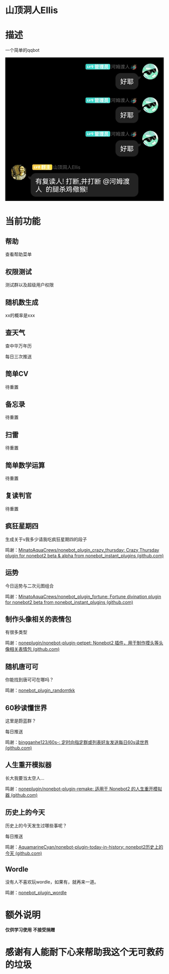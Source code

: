 # 山顶洞人Ellis

# 描述

一个简单的qqbot

![sample01](README/sample01.png)

# 当前功能

## 帮助

查看帮助菜单

## 权限测试

测试群以及超级用户权限

## 随机数生成

xx的概率是xxx

## 查天气

查中华万年历

每日三次推送

## 简单CV

待重置

## 备忘录

待重置

## 扫雷

待重置

## 简单数学运算

待重置

## 复读判官

待重置

## 疯狂星期四

生成关于v我多少请我吃疯狂星期四的段子

鸣谢：[MinatoAquaCrews/nonebot_plugin_crazy_thursday: Crazy Thursday plugin for nonebot2 beta & alpha from nonebot_instant_plugins (github.com)](https://github.com/MinatoAquaCrews/nonebot_plugin_crazy_thursday)

## 运势

今日运势与二次元图组合

鸣谢：[MinatoAquaCrews/nonebot_plugin_fortune: Fortune divination plugin for nonebot2 beta from nonebot_instant_plugins (github.com)](https://github.com/MinatoAquaCrews/nonebot_plugin_fortune)

## 制作头像相关的表情包

有很多类型

鸣谢：[noneplugin/nonebot-plugin-petpet: Nonebot2 插件，用于制作摸头等头像相关表情包 (github.com)](https://github.com/noneplugin/nonebot-plugin-petpet)

## 随机唐可可

你能找到唐可可在哪吗？

鸣谢：[nonebot_plugin_randomtkk](https://github.com/Wldcmzy/UpperCaveMan_Ellis/tree/ellis_rework/uppercaveman_ellis/plugins/nonebot_plugin_randomtkk)

## 60秒读懂世界

这里是蔚蓝群？

每日推送

鸣谢：[bingganhe123/60s-: 定时向指定群或列表好友发送每日60s读世界 (github.com)](https://github.com/bingganhe123/60s-)

## 人生重开模拟器

长大我要当太空人...

鸣谢：[noneplugin/nonebot-plugin-remake: 适用于 Nonebot2 的人生重开模拟器 (github.com)](https://github.com/noneplugin/nonebot-plugin-remake)

## 历史上的今天

历史上的今天发生过哪些事呢？

每日推送

鸣谢：[AquamarineCyan/nonebot-plugin-today-in-history: nonebot2历史上的今天 (github.com)](https://github.com/AquamarineCyan/nonebot-plugin-today-in-history)

## Wordle

没有人不喜欢玩wordle，如果有，就再来一道。

鸣谢：[nonebot_plugin_wordle](https://github.com/Wldcmzy/UpperCaveMan_Ellis/tree/ellis_rework/uppercaveman_ellis/plugins/nonebot_plugin_wordle)

# 额外说明

**仅供学习使用**
**不接受捐赠**

# 感谢有人能耐下心来帮助我这个无可救药的垃圾